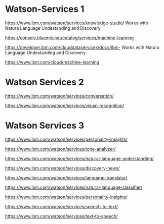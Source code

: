 
# Watson-Services 1


https://www.ibm.com/watson/services/knowledge-studio/  Works with Natura Language Undestanding and Discovery


https://console.bluemix.net/catalog/services/machine-learning

https://developer.ibm.com/clouddataservices/docs/ibm-  Works with Natura Language Undestanding and Discovery 

https://www.ibm.com/cloud/machine-learning

# Watson Services 2

https://www.ibm.com/watson/services/conversation/

https://www.ibm.com/watson/services/visual-recognition/



# Watson Services 3

https://www.ibm.com/watson/services/personality-insights/

https://www.ibm.com/watson/services/tone-analyzer/

https://www.ibm.com/watson/services/natural-language-understanding/

https://www.ibm.com/watson/services/discovery-news/

https://www.ibm.com/watson/services/language-translator/

https://www.ibm.com/watson/services/natural-language-classifier/

https://www.ibm.com/watson/services/personality-insights/

https://www.ibm.com/watson/services/speech-to-text/

https://www.ibm.com/watson/services/text-to-speech/
